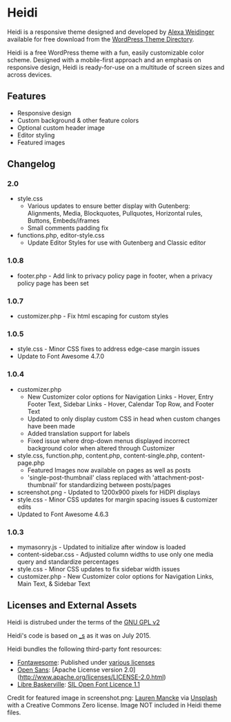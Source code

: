 # Heidi

Heidi is a responsive theme designed and developed by [Alexa Weidinger](http://alexaweidinger.com/themes) available for free download from the [WordPress Theme Directory](https://wordpress.org/themes/heidi/).

Heidi is a free WordPress theme with a fun, easily customizable color scheme. Designed with a mobile-first approach and an emphasis on responsive design, Heidi is ready-for-use on a multitude of screen sizes and across devices.

## Features

* Responsive design
* Custom background & other feature colors
* Optional custom header image
* Editor styling
* Featured images

## Changelog

### 2.0

* style.css
	- Various updates to ensure better display with Gutenberg: Alignments, Media, Blockquotes, Pullquotes, Horizontal rules, Buttons, Embeds/iframes
	- Small comments padding fix
* functions.php, editor-style.css
	- Update Editor Styles for use with Gutenberg and Classic editor

### 1.0.8
* footer.php - Add link to privacy policy page in footer, when a privacy policy page has been set

### 1.0.7
* customizer.php - Fix html escaping for custom styles

### 1.0.5
* style.css - Minor CSS fixes to address edge-case margin issues
* Update to Font Awesome 4.7.0

### 1.0.4
* customizer.php
	- New Customizer color options for Navigation Links - Hover, Entry Footer Text, Sidebar Links - Hover, Calendar Top Row, and Footer Text
	- Updated to only display custom CSS in head when custom changes have been made
	- Added translation support for labels
	- Fixed issue where drop-down menus displayed incorrect background color when altered through Customizer
* style.css, function.php, content.php, content-single.php, content-page.php
	- Featured Images now available on pages as well as posts
	- 'single-post-thumbnail' class replaced with 'attachment-post-thumbnail' for standardizing between posts/pages
* screenshot.png - Updated to 1200x900 pixels for HiDPI displays
* style.css - Minor CSS updates for margin spacing issues & customizer edits
* Updated to Font Awesome 4.6.3


### 1.0.3
* mymasonry.js - Updated to initialize after window is loaded
* content-sidebar.css - Adjusted column widths to use only one media query and standardize percentages
* style.css - Minor CSS updates to fix sidebar width issues
* customizer.php - New Customizer color options for Navigation Links, Main Text, & Sidebar Text

## Licenses and External Assets

Heidi is distrubed under the terms of the [GNU GPL v2](http://www.gnu.org/licenses/gpl-2.0.html)

Heidi's code is based on [_s](http://underscores.me) as it was on July 2015.

Heidi bundles the following third-party font resources:

* [Fontawesome](http://fontawesome.io): Published under [various licenses](http://fortawesome.github.io/Font-Awesome/license/)
* [Open Sans](https://www.google.com/fonts/specimen/Open+Sans): [Apache License version 2.0] (http://www.apache.org/licenses/LICENSE-2.0.html) 
* [Libre Baskerville](https://www.google.com/fonts/specimen/Libre+Baskerville): [SIL Open Font Licence 1.1](http://scripts.sil.org/cms/scripts/page.php?site_id=nrsi&id=OFL) 

Credit for featured image in screenshot.png: [Lauren Mancke](https://unsplash.com/@laurenmancke) via [Unsplash](https://unsplash.com/) with a Creative Commons Zero license. Image NOT included in Heidi theme files.